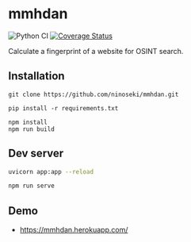 # mmhdan

![Python CI](https://github.com/ninoseki/mmhdan/workflows/Python%20CI/badge.svg)
[![Coverage Status](https://coveralls.io/repos/github/ninoseki/mmhdan/badge.svg?branch=master)](https://coveralls.io/github/ninoseki/mmhdan?branch=master)

Calculate a fingerprint of a website for OSINT search.

## Installation

```bassh
git clone https://github.com/ninoseki/mmhdan.git

pip install -r requirements.txt

npm install
npm run build
```

## Dev server

```bash
uvicorn app:app --reload

npm run serve
```

## Demo

* https://mmhdan.herokuapp.com/
